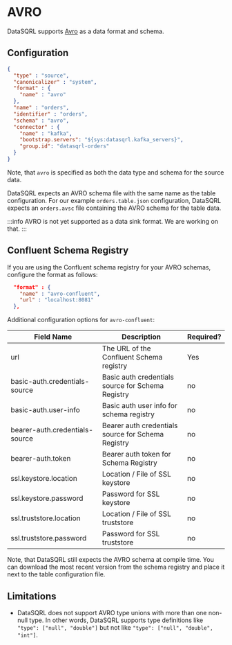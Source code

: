 # AVRO

DataSQRL supports [Avro](https://avro.apache.org/) as a data format and schema.

## Configuration

```json title="orders.table.json"
{
  "type" : "source",
  "canonicalizer" : "system",
  "format" : {
    "name" : "avro"
  },
  "name" : "orders",
  "identifier" : "orders",
  "schema" : "avro",
  "connector" : {
    "name" : "kafka",
    "bootstrap.servers": "${sys:datasqrl.kafka_servers}",
    "group.id": "datasqrl-orders"
  }
}
```

Note, that `avro` is specified as both the data type and schema for the source data.

DataSQRL expects an
AVRO schema file with the same name as the table configuration. For our example `orders.table.json` configuration, DataSQRL
expects an `orders.avsc` file containing the AVRO schema for the table data.

:::info
AVRO is not yet supported as a data sink format. We are working on that. 
:::

## Confluent Schema Registry

If you are using the Confluent schema registry for your AVRO schemas, configure the format as follows:

```json
  "format" : {
    "name" : "avro-confluent",
    "url" : "localhost:8081"
  },
```

Additional configuration options for `avro-confluent`:

| Field Name | Description                                          | Required?     |
|------------|------------------------------------------------------|---------------|
| url        | The URL of the Confluent Schema registry             | Yes  |
| basic-auth.credentials-source | Basic auth credentials source for Schema Registry | no |
| basic-auth.user-info | Basic auth user info for schema registry | no |
| bearer-auth.credentials-source | Bearer auth credentials source for Schema Registry | no |
| bearer-auth.token | Bearer auth token for Schema Registry | no |
| ssl.keystore.location | Location / File of SSL keystore | no |
| ssl.keystore.password | Password for SSL keystore | no |
| ssl.truststore.location | Location / File of SSL truststore | no |
| ssl.truststore.password | Password for SSL truststore | no |
<!--
| schema | The schema registered or to be registered in the Confluent Schema Registry. If no schema is provided Flink converts the table schema to avro schema. The schema provided must match the table schema. | no |
| subject | The Confluent Schema Registry subject under which to register the schema used by this format during serialization. By default, 'kafka' and 'upsert-kafka' connectors use '<topic_name>-value' or '<topic_name>-key' as the default subject name if this format is used as the value or key format. But for other connectors (e.g. 'filesystem'), the subject option is required when used as sink. | no |
-->

Note, that DataSQRL still expects the AVRO schema at compile time. You can download the most recent version from the
schema registry and place it next to the table configuration file.


## Limitations

* DataSQRL does not support AVRO type unions with more than one non-null type. In other words, DataSQRL supports type definitions
like `"type": ["null", "double"]` but not like `"type": ["null", "double", "int"]`.

